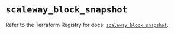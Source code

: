 # `scaleway_block_snapshot`

Refer to the Terraform Registry for docs: [`scaleway_block_snapshot`](https://registry.terraform.io/providers/scaleway/scaleway/2.59.0/docs/resources/block_snapshot).
